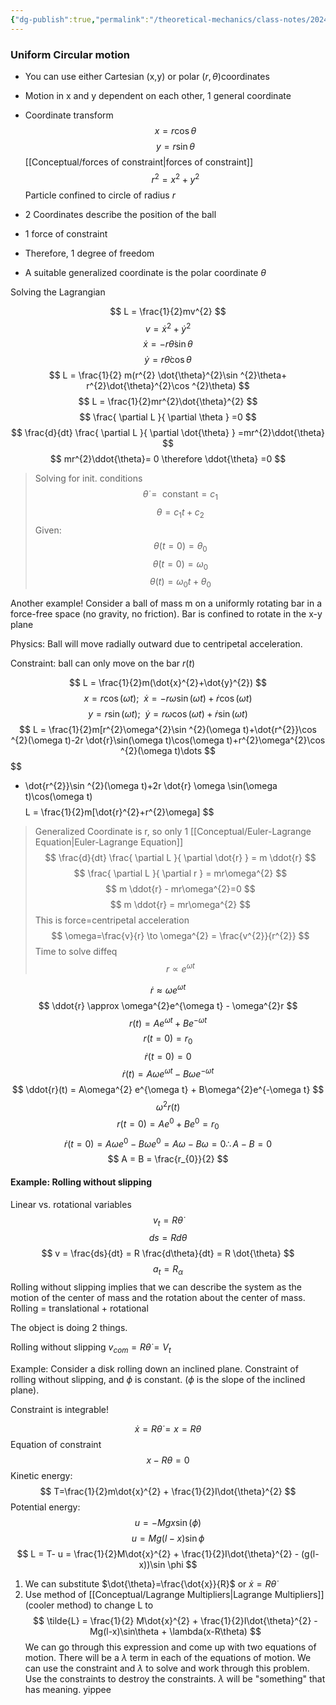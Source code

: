 ```yaml
---
{"dg-publish":true,"permalink":"/theoretical-mechanics/class-notes/2024-02-02-general-coordinates-continued/"}
---
```


### Uniform Circular motion
- You can use either Cartesian (x,y) or polar $(r,\theta)$coordinates
- Motion in x and y dependent on each other, 1 general coordinate
- Coordinate transform
$$
x=r\cos\theta
$$
$$
y=r\sin\theta
$$
[[Conceptual/forces of constraint\|forces of constraint]]
$$
r^{2}=x^{2}+y^{2}
$$
Particle confined to circle of radius $r$


- 2 Coordinates describe the position of the ball
- 1 force of constraint
- Therefore, 1 degree of freedom
- A suitable generalized coordinate is the polar coordinate $\theta$

Solving the Lagrangian

$$
L = \frac{1}{2}mv^{2}
$$
$$
v = \dot{x}^{2} + \dot{y}^{2}
$$
$$
\dot{x} = -r \dot{\theta}\sin\theta
$$
$$
\dot{y} = r \dot{\theta}\cos\theta
$$
$$
L  = \frac{1}{2} m(r^{2} \dot{\theta}^{2}\sin ^{2}\theta+ r^{2}\dot{\theta}^{2}\cos ^{2}\theta)
$$
$$
L = \frac{1}{2}mr^{2}\dot{\theta}^{2}
$$
$$
\frac{ \partial L }{ \partial \theta } =0
$$
$$
\frac{d}{dt} \frac{ \partial L }{ \partial \dot{\theta} } =mr^{2}\ddot{\theta}
$$
$$ 
mr^{2}\ddot{\theta}= 0 \therefore \ddot{\theta} =0
$$
>Solving for init. conditions
$$
\dot{\theta} = \text{ constant} = c_{1}
$$
$$
\theta = c_{1}t+c_{2}
$$
Given: 
$$
\theta(t=0) = \theta_{0}
$$
$$
\dot{\theta}(t=0) = \omega_{0}
$$
$$
\theta(t) = \omega_{0}t + \theta_{0}
$$

Another example!
Consider a ball of mass m on a uniformly rotating bar in 
a force-free space (no gravity, no friction). Bar is confined to rotate in the x-y plane

Physics: Ball will move radially outward due to centripetal acceleration. 

Constraint: ball can only move on the bar $r(t)$

$$
L = \frac{1}{2}m(\dot{x}^{2}+\dot{y}^{2})
$$
$$
x = r\cos(\omega t); \ \ \dot{x} = -r\omega \sin(\omega t)+\dot{r}\cos(\omega t)
$$
$$
y = r\sin(\omega t); \ \ \dot{y} = r\omega \cos(\omega t)+ \dot{r}\sin (\omega t)
$$
$$
L = \frac{1}{2}m[r^{2}\omega^{2}\sin ^{2}(\omega t)+\dot{r^{2}}\cos ^{2}(\omega t)-2r \dot{r}\sin(\omega t)\cos(\omega t)+r^{2}\omega^{2}\cos ^{2}(\omega t)\dots
$$
$$
+ \dot{r^{2}}\sin ^{2}(\omega t)+2r \dot{r} \omega \sin(\omega t)\cos(\omega t)
$$
$$
L = \frac{1}{2}m[\dot{r}^{2}+r^{2}\omega]
$$
>Generalized Coordinate is r, so only 1 [[Conceptual/Euler-Lagrange Equation\|Euler-Lagrange Equation]]
$$
\frac{d}{dt} \frac{ \partial L }{ \partial   \dot{r}  } = m \ddot{r} 
$$
$$
\frac{ \partial L }{ \partial r }  = mr\omega^{2}
$$
$$
m \ddot{r} - mr\omega^{2}=0
$$
$$
m \ddot{r} = mr\omega^{2}
$$
>This is force=centripetal acceleration
$$
\omega=\frac{v}{r} \to \omega^{2} = \frac{v^{2}}{r^{2}}
$$
>Time to solve diffeq
$$
r \propto e^{\omega t}
$$

$$
\dot{r} \approx \omega e^{\omega t}
$$
$$
\ddot{r} \approx \omega^{2}e^{\omega t} - \omega^{2}r
$$
$$
r(t) = Ae^{\omega t} + Be^{-\omega t}
$$
$$
r(t=0) = r_{0}
$$
$$
\dot{r}(t=0)= 0
$$
$$
\dot{r} (t) = A\omega e^{\omega t}-B\omega e^{-\omega t}
$$
$$
\ddot{r}(t) = A\omega^{2} e^{\omega t} + B\omega^{2}e^{-\omega t}
$$
$$
\omega^{2}r(t)
$$
$$
r(t=0)=Ae^{0} + Be^{0}=r_{0}
$$
$$
\dot{r}(t=0)=A\omega e^{0}-B\omega e^{0} = A\omega - B\omega = 0 \therefore A - B =0 
$$
$$
A = B = \frac{r_{0}}{2}
$$

#### Example: Rolling without slipping
Linear vs. rotational variables
$$
v_{t} = R\dot{\theta}
$$
$$
ds = Rd\theta
$$$$
v = \frac{ds}{dt} = R \frac{d\theta}{dt} = R \dot{\theta}
$$
$$
a_{t} = R_{\alpha}
$$
Rolling without slipping implies that we can describe the system as the motion of the center of mass and the rotation about the center of mass. 
Rolling = translational + rotational

The object is doing 2 things. 

Rolling without slipping $v_{com} = R\dot{\theta} = V_{t}$

Example: 
Consider a disk rolling down an inclined plane. Constraint of rolling without slipping, and $\phi$ is constant. ($\phi$ is the slope of the inclined plane). 

Constraint is integrable!

$$
\dot{x} = R\dot{\theta} = x = R\theta
$$
Equation of constraint
$$
x-R\theta= 0
$$
Kinetic energy: 
$$
T=\frac{1}{2}m\dot{x}^{2} + \frac{1}{2}I\dot{\theta}^{2}
$$
Potential energy: 
$$
u = -Mgx\sin(\phi)
$$
$$
u=Mg(l-x)\sin \phi
$$
$$
L = T- u = \frac{1}{2}M\dot{x}^{2} + \frac{1}{2}I\dot{\theta}^{2} - (g(l-x))\sin \phi
$$
1. We can substitute $\dot{\theta}=\frac{\dot{x}}{R}$ or $\dot{x} = R\dot{\theta}$
2. Use method of [[Conceptual/Lagrange Multipliers\|Lagrange Multipliers]] (cooler method) to change L to 
$$
\tilde{L} = \frac{1}{2} M\dot{x}^{2} + \frac{1}{2}I\dot{\theta}^{2} -Mg(l-x)\sin\theta + \lambda(x-R\theta)
$$
We can go through this expression and come up with two equations of motion. There will be a $\lambda$ term in each of the equations of motion. We can use the constraint and $\lambda$ to solve and work through this problem. Use the constraints to destroy the constraints. $\lambda$ will be "something" that has meaning. yippee








